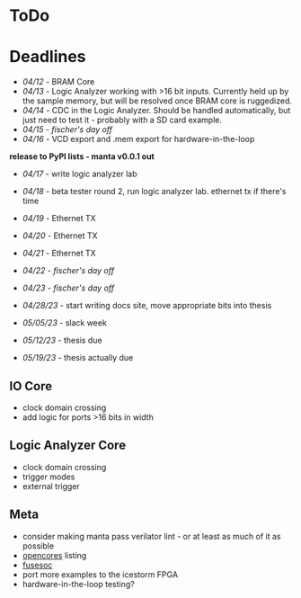 # ToDo

# Deadlines
- _04/12_ - BRAM Core
- _04/13_ - Logic Analyzer working with >16 bit inputs. Currently held up by the sample memory, but will be resolved once BRAM core is ruggedized.
- _04/14_ - CDC in the Logic Analyzer. Should be handled automatically, but just need to test it - probably with a SD card example.
- _04/15_ - _fischer's day off_
- _04/16_ - VCD export and .mem export for hardware-in-the-loop

__release to PyPI lists - manta v0.0.1 out__

- _04/17_ - write logic analyzer lab
- _04/18_ - beta tester round 2, run logic analyzer lab. ethernet tx if there's time
- _04/19_ - Ethernet TX
- _04/20_ - Ethernet TX
- _04/21_ - Ethernet TX
- _04/22_ - _fischer's day off_
- _04/23_ - _fischer's day off_

- _04/28/23_ - start writing docs site, move appropriate bits into thesis
- _05/05/23_ - slack week
- _05/12/23_ - thesis due
- _05/19/23_ - thesis actually due


## IO Core
- clock domain crossing
- add logic for ports >16 bits in width

## Logic Analyzer Core
- clock domain crossing
- trigger modes
- external trigger


## Meta
- consider making manta pass verilator lint - or at least as much of it as possible
- [opencores](https://opencores.org/projects) listing
- [fusesoc](https://github.com/fusesoc/fusesoc.github.io)
- port more examples to the icestorm FPGA
- hardware-in-the-loop testing?
